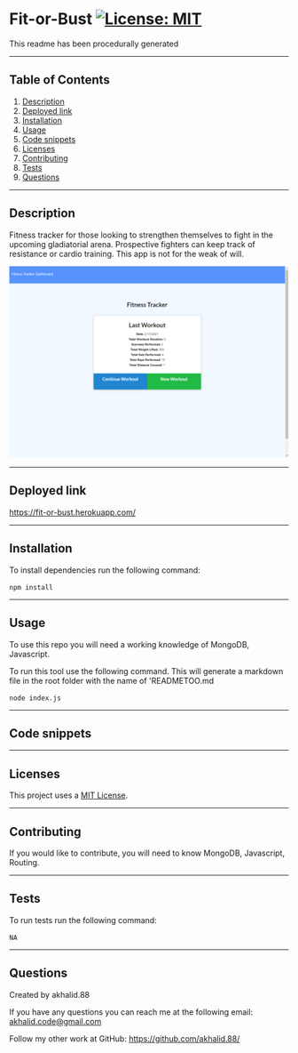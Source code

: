 # Fit-or-Bust  [![License: MIT](https://img.shields.io/badge/License-MIT-yellow.svg)](https://opensource.org/licenses/MIT) 
This readme has been procedurally generated 

-----------------------
## Table of Contents
1. [Description](#description)
2. [Deployed link](#deployed-link)
3. [Installation](#installation)
4. [Usage](#usage)
5. [Code snippets](#code-snippets)
6. [Licenses](#licenses)
7. [Contributing](#contributing)
8. [Tests](#tests)
9. [Questions](#questions)

-----------------------
## Description
Fitness tracker for those looking to strengthen themselves to fight in the upcoming gladiatorial arena. Prospective fighters can keep track of resistance or cardio training. This app is not for the weak of will.

![Main Page](readme/mainpage.png)

-----------------------
## Deployed link
https://fit-or-bust.herokuapp.com/

-----------------------
## Installation
To install dependencies run the following command:
```
npm install
```

-----------------------
## Usage
To use this repo you will need a working knowledge of MongoDB, Javascript. 

To run this tool use the following command. This will generate a markdown file in the root folder with the name of 'READMETOO.md

```
node index.js
```
-----------------------
## Code snippets

-----------------------
## Licenses
This project uses a [MIT License](https://opensource.org/licenses/MIT). 

-----------------------
## Contributing
If you would like to contribute, you will need to know MongoDB, Javascript, Routing.

-----------------------
## Tests
To run tests run the following command:
```
NA
```

-----------------------
## Questions
Created by akhalid.88

If you have any questions you can reach me at the following email: [akhalid.code@gmail.com](mailto:akhalid.code@gmail.com)

Follow my other work at GitHub: https://github.com/akhalid.88/
